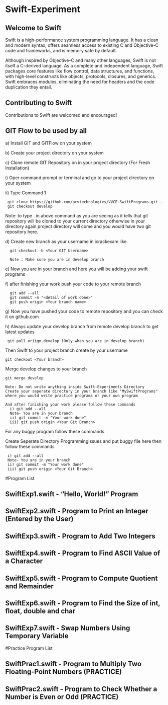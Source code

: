 
# Swift-Experiment

## Welcome to Swift

Swift is a high-performance system programming language.  It has a clean
and modern syntax, offers seamless access to existing C and Objective-C code
and frameworks, and is memory safe by default.

Although inspired by Objective-C and many other languages, Swift is not itself a
C-derived language. As a complete and independent language, Swift packages core
features like flow control, data structures, and functions, with high-level
constructs like objects, protocols, closures, and generics. Swift embraces
modules, eliminating the need for headers and the code duplication they entail.


## Contributing to Swift

Contributions to Swift are welcomed and encouraged!

## GIT Flow to be used by all

a) Install GIT and GITFlow on your system

b) Create your project directory on your system

c) Clone remote GIT Repository on in your project directory (For Fresh Installation)

   i) Oper command prompt or terminal and go to your project directory on your system
   
   ii) Type Command 1
     
     git clone https://github.com/arvtechnologies/VVCE-SwiftPrograms.git .
     git checkout develop 
   
 Note:  to type . in above command as you are seeing as it tells that git repository will be cloned to your current directory otherwise in your directory again project directory will come and you would have two git repository here.
     
   
   d) Create new branch as your username in icrackexam like.
   
      git checkout -b <Your GIT Username>
      
      Note : Make sure you are in develop branch 
      
  e) Now you are in your branch and here you will be adding your swift programs 
  
  f) after finishing your work push your code to your  remote branch
  
      git add --all
      git commit -m "<detail of work done>"
      git push origin <Your branch name>
  
  g) Now you have pushed your code to remote repository and you can check it on github.com 

 h) Always update your develop branch from remote develop branch to get latest updates
 
     git pull oriign develop (Only when you are in develop branch)
     
    
Then Swift to your project branch create by your username

    git checkout <Your branch>
    
Merge develop changes to your branch

    git merge develop
    
    Note: Do not write anything inside Swift-Experiments Directory
    Create your seperate directory in your branch like "MySwiftPrograms" where you would write practice programs or your own program
    
    And after finishing your work please follow these commands
      i) git add --all 
      Note- You are in your branch
      ii) git commit -m "Your work done"
      iii) git push origin <Your Git Branch>
      
For any buggy program follow these commands
    
Create Seperate Directory ProgrammingIssues and put buggy file here then follow these commands
      
     i) git add --all 
     Note- You are in your branch
     ii) git commit -m "Your work done"
     iii) git push origin <Your Git Branch>

#Program List
## SwiftExp1.swift - “Hello, World!” Program
## SwiftExp2.swift - Program to Print an Integer (Entered by the User)
## SwiftExp3.swift - Program to Add Two Integers
## SwiftExp4.swift - Program to Find ASCII Value of a Character
## SwiftExp5.swift - Program to Compute Quotient and Remainder
## SwiftExp6.swift - Program to Find the Size of int, float, double and char
## SwiftExp7.swift - Swap Numbers Using Temporary Variable



#Practice Program List

## SwiftPrac1.swift - Program to Multiply Two Floating-Point Numbers (PRACTICE)
## SwiftPrac2.swift - Program to Check Whether a Number is Even or Odd (PRACTICE)
